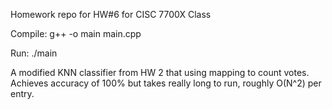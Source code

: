 Homework repo for HW#6 for CISC 7700X Class

Compile: g++ -o main main.cpp

Run: ./main

A modified KNN classifier from HW 2 that using mapping to count votes. Achieves accuracy of 100% but takes really long to run, roughly O(N^2) per entry.
